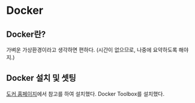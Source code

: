 
# Docker

## Docker란?
가벼운 가상환경이라고 생각하면 편하다. (시간이 없으므로, 나중에 요약하도록 해야지.)

## Docker 설치 및 셋팅

[도커 홈페이지](https://docs.docker.com/toolbox/toolbox_install_windows/)에서 참고를 하여 설치했다.
Docker Toolbox를 설치했다.
